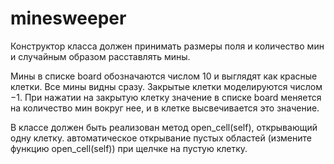 # minesweeper
Конструктор класса должен принимать размеры поля и количество мин и случайным образом расставлять мины.

Мины в списке board обозначаются числом 10 и выглядят как красные клетки. Все мины видны сразу. Закрытые клетки моделируются числом −1. При нажатии на закрытую клетку значение в списке board меняется на количество мин вокруг нее, и в клетке высвечивается это значение.

В классе должен быть реализован метод open_cell(self), открывающий одну клетку.
автоматическое открывание пустых областей (измените функцию open_cell(self)) при щелчке на пустую клетку.
